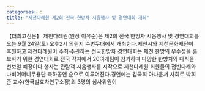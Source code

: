 ```yaml
---
categories: c
title: "제천다례원 제2회 전국 한방차 시음행사 및 경연대회 개최"
---
```

【더최고신문】 제천다례원(원장 이유순)은 제2회 전국 한방차 시음행사 및 경연대회를 오는 9월 24일(토) 오후2시 의림지 수변무대에서 개최한다.제천시와 제천문화재단이 후원하고 제천다례원이 주최·주관하는 전국한방차 경연대회는 제천 한방의 우수성을 홍보하기 위한 경연대회로 전국 각지에서 20여개팀이 참가하며 다양한 한방차와 다식을 선보일 예정이다.행사는 관람객 시음행사를 시작으로 제천다례원 회원들의 접빈다례와 나비어머니무용단 축하공연 순으로 이루어진다.경연에는 김국희 아나운서 사회로 박희준 교수(한국발효차연구소장)외 3명의 심사위원이